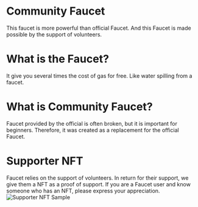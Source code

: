 # Community Faucet

This faucet is more powerful than official Faucet.
And this Faucet is made possible by the support of volunteers.

# What is the Faucet?

It give you several times the cost of gas for free.
Like water spilling from a faucet.

# What is Community Faucet?

Faucet provided by the official is often broken, but it is important for beginners.
Therefore, it was created as a replacement for the official Faucet.

# Supporter NFT

Faucet relies on the support of volunteers.
In return for their support, we give them a NFT as a proof of support.
If you are a Faucet user and know someone who has an NFT, please express your appreciation.
![Supporter NFT Sample](https://www.as-faucet.xyz/nft.png)
